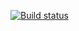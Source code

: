 [![Build status](https://ci.appveyor.com/api/projects/status/juuqsrd1m8kj5g9c?svg=true)](https://ci.appveyor.com/project/NikaNesterova/postmanecho)